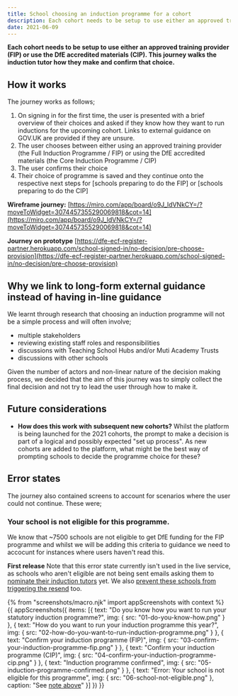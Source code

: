 ```yaml
---
title: School choosing an induction programme for a cohort
description: Each cohort needs to be setup to use either an approved training provider (FIP) or use the DfE accredited materials (CIP). This journey walks the induction tutor how they confirm that choice.
date: 2021-06-09
---
```


**Each cohort needs to be setup to use either an approved training provider (FIP) or use the DfE accredited materials (CIP). This journey walks the induction tutor how they make and confirm that choice.**


## How it works
The journey works as follows;
1. On signing in for the first time, the user is presented with a brief overview of their choices and asked if they know how they want to run inductions for the upcoming cohort. Links to external guidance on GOV.UK are provided if they are unsure.
2. The user chooses between either using an approved training provider (the Full Induction Programme / FIP) or using the DfE accredited materials (the Core Induction Programme / CIP)
3. The user confirms their choice
4. Their choice of programme is saved and they continue onto the respective next steps for [schools preparing to do the FIP] or [schools preparing to do the CIP]


**Wireframe journey:**
[https://miro.com/app/board/o9J_ldVNkCY=/?moveToWidget=3074457355290069818&cot=14](https://miro.com/app/board/o9J_ldVNkCY=/?moveToWidget=3074457355290069818&cot=14)

**Journey on prototype**
[https://dfe-ecf-register-partner.herokuapp.com/school-signed-in/no-decision/pre-choose-provision](https://dfe-ecf-register-partner.herokuapp.com/school-signed-in/no-decision/pre-choose-provision)

## Why we link to long-form external guidance instead of having in-line guidance
We learnt through research that choosing an induction programme will not be a simple process and will often involve;

* multiple stakeholders
* reviewing existing staff roles and responsibilities
* discussions with Teaching School Hubs and/or Muti Academy Trusts
* discussions with other schools

Given the number of actors and non-linear nature of the decision making process, we decided that the aim of this journey was to simply collect the final decision and not try to lead the user through how to make it.


## Future considerations
* **How does this work with subsequent new cohorts?** Whilst the platform is being launched for the 2021 cohorts, the prompt to make a decision is part of a logical and possibly expected "set up process". As new cohorts are added to the platform, what might be the best way of prompting schools to decide the programme choice for these?


## Error states
The journey also contained screens to account for scenarios where the user could not continue. These were;

### Your school is not eligible for this programme.
We know that ~7500 schools are not eligible to get DfE funding for the FIP programme and whilst we will be adding this criteria to guidance we need to accocunt for instances where users haven't read this.

**First release**
Note that this error state currently isn't used in the live service, as schools who aren't eligible are not being sent emails asking them to [nominate their induction tutors](/manage-training/nominating-an-induction-tutor/) yet. We also [prevent these schools from triggering the resend](/manage-training/resend-the-induction-tutor-nomination-email/#error-state-your-school-is-only-eligible-for-2-of-our-programmes) too.


{% from "screenshots/macro.njk" import appScreenshots with context %}
{{ appScreenshots({
  items: [{
      text: "Do you know how you want to run your statutory induction programme?",
      img: { src: "01-do-you-know-how.png" }
    }, {
      text: "How do you want to run your induction programme this year?",
      img: { src: "02-how-do-you-want-to-run-induction-programme.png" }
    }, {
      text: "Confirm your induction programme (FIP)",
      img: { src: "03-confirm-your-induction-programme-fip.png" }
    }, {
      text: "Confirm your induction programme (CIP)",
      img: { src: "04-confirm-your-induction-programme-cip.png" }
    }, {
      text: "Induction programme confirmed",
      img: { src: "05-induction-programme-confirmed.png" }
    }, {
      text: "Error: Your school is not eligible for this programme",
      img: { src: "06-school-not-eligible.png" },
      caption: "See [note above](/manage-training/school-choosing-an-induction-programme/#error-states)"
    }]
}) }}
